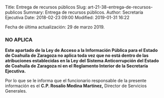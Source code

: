 Title: Entrega de recursos públicos
Slug: art-21-38-entrega-de-recursos-publicos
Summary: Entrega de recursos públicos.
Author: Secretaría Ejecutiva
Date: 2018-02-23 09:00
Modified: 2019-01-31 16:22


Fecha de última actualización: 29 de marzo 2019.

### NO APLICA

**Este apartado de la Ley de Acceso a la Información Pública para el Estado de Coahuila de Zaragoza no aplica toda vez que no está dentro de las atribuciones establecidas en la Ley del Sistema Anticorrupción del Estado de Coahuila de Zaragoza ni en el Reglamento Interior de la Secretaría Ejecutiva.**

Por lo que se le informa que el funcionario responsable de la presente información es el **C.P. Rosalío Medina Martínez,** Director de Servicios Generales.
